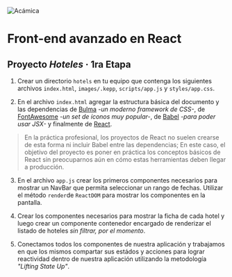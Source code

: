 ![Acámica](https://sc.acamica.com/img/1j7w9h/iso.svg)

# Front-end avanzado en React

## Proyecto _Hoteles_ · 1ra Etapa

1. Crear un directorio `hotels` en tu equipo que contenga los siguientes archivos `index.html`, `images/.kepp`, `scripts/app.js` y `styles/app.css`.

2. En el archivo `index.html` agregar la estructura básica del documento y las dependencias de [Bulma](https://bulma.io) _-un moderno framework de CSS-_, de [FontAwesome](https://fontawesome.com) _-un set de íconos muy popular-_, de [Babel](https://babeljs.io) _-para poder usar JSX-_ y finalmente de [React](https://reactjs.org).

> En la práctica profesional, los proyectos de React no suelen crearse de esta forma ni incluir Babel entre las dependencias; En este caso, el objetivo del proyecto es poner en práctica los conceptos básicos de React sin preocuparnos aún en cómo estas herramientas deben llegar a producción.

3. En el archivo `app.js` crear los primeros componentes necesarios para mostrar un NavBar que permita seleccionar un rango de fechas. Utilizar el método `render`de `ReactDOM` para mostrar los componentes en la pantalla.

4. Crear los componentes necesarios para mostrar la ficha de cada hotel y luego crear un componente contenedor encargado de renderizar el listado de hoteles _sin filtrar, por el momento_.

5. Conectamos todos los componentes de nuestra aplicación y trabajamos en que los mismos compartar sus estádos y acciones para lograr reactividad dentro de nuestra aplicación utilizando la metodología _"Lifting State Up"_.
